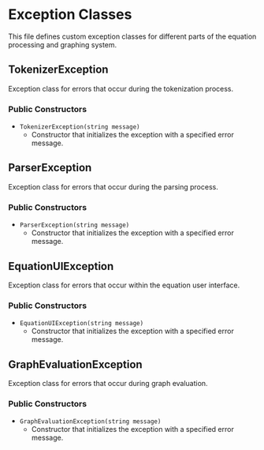 # Exception Classes

This file defines custom exception classes for different parts of the equation processing and graphing system.

## TokenizerException

Exception class for errors that occur during the tokenization process.

### Public Constructors

-   `TokenizerException(string message)`
    -   Constructor that initializes the exception with a specified error message.

## ParserException

Exception class for errors that occur during the parsing process.

### Public Constructors

-   `ParserException(string message)`
    -   Constructor that initializes the exception with a specified error message.

## EquationUIException

Exception class for errors that occur within the equation user interface.

### Public Constructors

-   `EquationUIException(string message)`
    -   Constructor that initializes the exception with a specified error message.

## GraphEvaluationException

Exception class for errors that occur during graph evaluation.

### Public Constructors

-   `GraphEvaluationException(string message)`
    -   Constructor that initializes the exception with a specified error message.